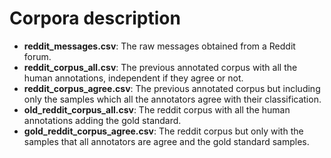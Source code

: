Corpora description
===================

* **reddit_messages.csv**: The raw messages obtained from a Reddit forum.
* **reddit_corpus_all.csv**: The previous annotated corpus with all the human annotations, independent if they agree or not.
* **reddit_corpus_agree.csv**: The previous annotated corpus but including only the samples which all the annotators agree with their classification.
* **old_reddit_corpus_all.csv**: The reddit corpus with all the human annotations adding the gold standard.
* **gold_reddit_corpus_agree.csv**: The reddit corpus but only with the samples that all annotators are agree and the gold standard samples.
